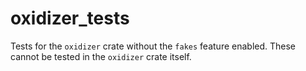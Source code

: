 # oxidizer_tests

Tests for the `oxidizer` crate without the `fakes` feature enabled. These cannot be tested in the `oxidizer` crate itself.
